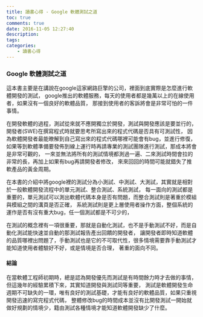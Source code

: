 ```yaml
---
title: 讀書心得 - Google 軟體測試之道
toc: true
comments: true
date: 2016-11-05 12:27:40
description:
tags:
categories:
    - 讀書心得
---
```

### Google 軟體測試之道
這本書主要是在講說在google這家網路巨擎的公司，裡面到底實際是怎麼進行軟體開發的測試，
google推出的軟體服務，每天的使用者都是幾萬以上的在線使用者，如果沒有一個良好的軟體品質，
那接到使用者的客訴將會是非常可怕的一件事情。

在開發軟體的過程，測試從來就不應開獨立於開發，測試與開發應該是要並行的，
開發者(SWE)在撰寫程式時就要思考所寫出來的程式代碼是否具有可測試性，
因為軟體開發者最能暸解到自己寫出來的程式代碼哪裡可能會有bug，並進行修復，
如果等到軟體準備要發佈到線上運行時再請專業的測試團隊進行測試，那成本將會是非常可觀的，
一來並無法將所有的測試情境都測過一遍、二來測試時間會拉的非常的長，再加上如果有bug再請開發者修改，
來來回回的時間可能就錯失了推軟產品的黃金周期。

在本書的介紹中將google裡的測試分為小測試、中測試、大測試，其實就是相對於一般軟體開發流程中的單元測試、整合測試、系統測試，
每一面向的測試都是重要的，單元測試可以測出軟體代碼本身是否有問題，而整合測試則是著重於模組與模組之間的溝頁是否正確，
系統測試則是更上層使用者操作方面，整個系統的運作是否有沒有重大bug，任一個測試都是不可少的，

在測試的概念裡有一項很重要，那就是自動化測試，也不是手動測試不好，而是自動化測試能快速並自動的那測試報告產出回饋的開發者，
讓開發者即時知道軟體的品質哪裡出問題了，手動測試也是它的不可取代性，很多情境需要靠手動測試才能知道使用者體驗好不好，或是情境是否合理，
著重的面向不同。

#### 結論
在當軟體工程師初期時，總是認為開發優先而測試是有時間餘力時才去做的事情，但這幾年的經驗累積下來，其實知道開發與測試同等重要，
測試是軟體開發生命週期不可缺失的一環，唯有良好的測試基礎，才能有良好的軟體品質，如果只重視開發迅速的寫完程式代碼，
整體修改bug的時間成本並沒有比開發測試一開始就做好規劃的情境少，籍由測試各種情境才能知道軟體開發缺少了什麼。
